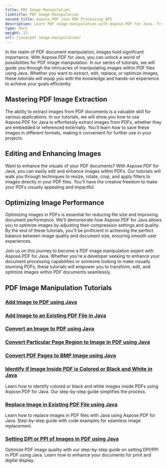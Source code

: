 ```yaml
---
title: PDF Image Manipulation
linktitle: PDF Image Manipulation
second_title: Aspose.PDF Java PDF Processing API
description: Learn PDF image manipulation with Aspose.PDF for Java. Transform, edit, and optimize images in your PDF documents effortlessly.
type: docs
weight: 13
url: /java/pdf-image-manipulation/
---
```


In the realm of PDF document manipulation, images hold significant importance. With Aspose.PDF for Java, you can unlock a world of possibilities for PDF image manipulation. In our series of tutorials, we will guide you through the intricacies of manipulating images within PDF files using Java. Whether you want to extract, edit, replace, or optimize images, these tutorials will equip you with the knowledge and hands-on experience to achieve your goals efficiently.

## Mastering PDF Image Extraction

The ability to extract images from PDF documents is a valuable skill for various applications. In our tutorials, we will show you how to use Aspose.PDF for Java to effortlessly extract images from PDFs, whether they are embedded or referenced externally. You'll learn how to save these images in different formats, making it convenient for further use in your projects.

## Editing and Enhancing Images

Want to enhance the visuals of your PDF documents? With Aspose.PDF for Java, you can easily edit and enhance images within PDFs. Our tutorials will walk you through techniques to resize, rotate, crop, and apply filters to images directly in your PDF files. You'll have the creative freedom to make your PDFs visually appealing and impactful.

## Optimizing Image Performance

Optimizing images in PDFs is essential for reducing file size and improving document performance. We'll demonstrate how Aspose.PDF for Java allows you to optimize images by adjusting their compression settings and quality. By the end of these tutorials, you'll be proficient in achieving the perfect balance between image quality and document size, ensuring smooth user experiences.

Join us on this journey to become a PDF image manipulation expert with Aspose.PDF for Java. Whether you're a developer seeking to enhance your document processing capabilities or someone looking to make visually stunning PDFs, these tutorials will empower you to transform, edit, and optimize images within PDF documents seamlessly.

## PDF Image Manipulation Tutorials
### [Add Image to PDF using Java](./add-image-to-pdf-using-java/)
### [Add Image to an Existing PDF File in Java](./add-image-to-an-existing-pdf-file-in-java/)
### [Convert an Image to PDF using Java](./convert-an-image-to-pdf-using-java/)
### [Convert Particular Page Region to Image in PDF using Java](./convert-particular-page-region-to-image-in-pdf-using-java/)
### [Convert PDF Pages to BMP Image using Java](./convert-pdf-pages-to-bmp-image-using-java/)
### [Identify if Image Inside PDF is Colored or Black and White in Java](./identify-if-image-inside-pdf-is-colored-or-black-and-white-in-java/)
Learn how to identify colored or black and white images inside PDFs using Aspose.PDF for Java. Our step-by-step guide simplifies the process.
### [Replace Image in Existing PDF File using Java](./replace-image-in-existing-pdf-file-using-java/)
Learn how to replace images in PDF files with Java using Aspose.PDF for Java. Step-by-step guide with code examples for seamless image replacement.
### [Setting DPI or PPI of Images in PDF using Java](./setting-dpi-or-ppi-of-images-in-pdf-using-java/)
Optimize PDF image quality with our step-by-step guide on setting DPI/PPI in PDF using Java. Learn how to enhance your documents for print and digital display.